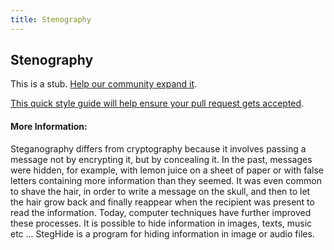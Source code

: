 ```yaml
---
title: Stenography
---
```

## Stenography

This is a stub. <a href='https://github.com/freecodecamp/guides/tree/master/src/pages/security/stenography/index.md' target='_blank' rel='nofollow'>Help our community expand it</a>.

<a href='https://github.com/freecodecamp/guides/blob/master/README.md' target='_blank' rel='nofollow'>This quick style guide will help ensure your pull request gets accepted</a>.

<!-- The article goes here, in GitHub-flavored Markdown. Feel free to add YouTube videos, images, and CodePen/JSBin embeds  -->

#### More Information:
<!-- Please add any articles you think might be helpful to read before writing the article -->

Steganography differs from cryptography because it involves passing a message not by encrypting it, but by concealing it.
In the past, messages were hidden, for example, with lemon juice on a sheet of paper or with false letters containing more information than they seemed.
It was even common to shave the hair, in order to write a message on the skull, and then to let the hair grow back and finally reappear when the recipient was present to read the information.
Today, computer techniques have further improved these processes.
It is possible to hide information in images, texts, music etc ...
StegHide is a program for hiding information in image or audio files.
